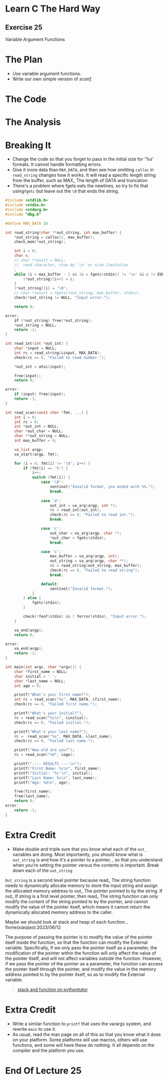 Learn C The Hard Way
=======

Exercise 25
----

Variable Argument Functions



The Plan
====

* Use variable argument functions.
* Write our own simple version of *scanf*.



The Code
====



The Analysis
====



Breaking It
====

* Change the code so that you forget to pass in the initial size for '%s' formats.
It cannot handle formatting errors.
* Give it more data than ``MAX_DATA``, and then see how omitting ``calloc`` in ``read_string`` changes how it works.
It will read a specific length string from the buffer, such as MAX_ The length of DATA and truncation
* There's a problem where fgets eats the newlines, so try to fix that using``fgetc`` but leave out the ``\0`` that ends the string.
```C
#include <stdlib.h>
#include <stdio.h>
#include <stdarg.h>
#include "dbg.h"

#define MAX_DATA 10

int read_string(char **out_string, int max_buffer) {
    *out_string = calloc(1, max_buffer);
    check_mem(*out_string);

    int i = 0;
    char c;
    // char *result = NULL;
    //  read character, stop by '\n' or size limitation
    ;
    while (i < max_buffer - 1 && (c = fgetc(stdin)) != '\n' && c != EOF) {
        (*out_string)[i++] = c;
    }
    (*out_string)[i] = '\0';
    // char *result = fgets(*out_string, max_buffer, stdin);
    check(*out_string != NULL, "Input error.");

    return 0;

error:
    if (*out_string) free(*out_string);
    *out_string = NULL;
    return -1;
}

int read_int(int *out_int) {
    char *input = NULL;
    int rc = read_string(&input, MAX_DATA);
    check(rc == 0, "Failed to read number.");

    *out_int = atoi(input);

    free(input);
    return 0;

error:
    if (input) free(input);
    return -1;
}

int read_scan(const char *fmt, ...) {
    int i = 0;
    int rc = 0;
    int *out_int = NULL;
    char *out_char = NULL;
    char **out_string = NULL;
    int max_buffer = 0;

    va_list argp;
    va_start(argp, fmt);

    for (i = 0; fmt[i] != '\0'; i++) {
        if (fmt[i] == '%') {
            i++;
            switch (fmt[i]) {
                case '\0':
                    sentinel("Invalid format, you ended with %%.");
                    break;
                
                case 'd':
                    out_int = va_arg(argp, int *);
                    rc = read_int(out_int);
                    check(rc == 0, "Failed to read int.");
                    break;

                case 'c':
                    out_char = va_arg(argp, char *);
                    *out_char = fgetc(stdin);
                    break;

                case 's':
                    max_buffer = va_arg(argp, int);
                    out_string = va_arg(argp, char **);
                    rc = read_string(out_string, max_buffer);
                    check(rc == 0, "Failed to read string");
                    break;

                default:
                    sentinel("Invalid format.");
            }
        } else {
            fgetc(stdin);
        }

        check(!feof(stdin) && ! ferror(stdin), "Input error.");
    }

    va_end(argp);
    return 0;

error:
    va_end(argp);
    return -1;
}

int main(int argc, char *argv[]) {
    char *first_name = NULL;
    char initial = ' ';
    char *last_name = NULL;
    int age = 0;

    printf("What's your first name?");
    int rc = read_scan("%s", MAX_DATA, &first_name);
    check(rc == 0, "Failed first name.");

    printf("What's your initial?");
    rc = read_scan("%c\n", &initial);
    check(rc == 0, "Failed initial.");

    printf("What's your last name?");
    rc =  read_scan("%s", MAX_DATA, &last_name);
    check(rc == 0, "Failed last name.");

    printf("How old are you?");
    rc = read_scan("%d", &age);

    printf("---- RESULTS ----\n");
    printf("First Name: %s\n", first_name);
    printf("Initial: '%c'\n", initial);
    printf("Last Name: %s\n", last_name);
    printf("Age: %d\n", age);

    free(first_name);
    free(last_name);
    return 0;
error:
    return -1;
}

```


Extra Credit
====

* Make double and triple sure that you know what each of the ``out_``  variables are doing.  Most importantly, you should know what is ``out_string`` is and how it's a pointer to a pointer, , so that you understand when you're setting the pointer versus the contents is important.  Break down each of the  ``out_string``


``Out_string`` is a second level pointer because read_ The string function needs to dynamically allocate memory to store the input string and assign the allocated memory address to out_ The pointer pointed to by the string. If out_ If string is a first level pointer, then read_ The string function can only modify the content of the string pointed to by the pointer, and cannot modify the value of the pointer itself, which means it cannot return the dynamically allocated memory address to the caller.

Maybe we should look at stack and heap of each function... 
fixme(xiaojiao):2023/06/12


The purpose of passing the pointer is to modify the value of the pointer itself inside the function, so that the function can modify the External variable. Specifically, if we only pass the pointer itself as a parameter, the modification of the pointer within the function will only affect the value of the pointer itself, and will not affect variables outside the function. However, if we pass the pointer of the pointer as a parameter, the function can access the pointer itself through the pointer, and modify the value in the memory address pointed to by the pointer itself, so as to modify the External variable.

>[stack and function on pythontutor](https://pythontutor.com/visualize.html#code=%23include%20%3Cstdlib.h%3E%0A%23include%20%3Cstdio.h%3E%0A%23include%20%3Cstdarg.h%3E%0A%0A%23define%20MAX_DATA%2010%0A%0Aint%20read_string%28char%20**out_string,%20int%20max_buffer%29%20%7B%0A%20%20%20%20*out_string%20%3D%20calloc%281,%20max_buffer%29%3B%0A%20%20%20%20int%20i%20%3D%200%3B%0A%20%20%20%20char%20c%3B%0A%20%20%20%20while%20%28i%20%3C%20max_buffer%20-%201%20%26%26%20%28c%20%3D%20fgetc%28stdin%29%29%20!%3D%20'%5Cn'%20%26%26%20c%20!%3D%20EOF%29%20%7B%0A%20%20%20%20%20%20%20%20%28*out_string%29%5Bi%2B%2B%5D%20%3D%20c%3B%0A%20%20%20%20%7D%0A%20%20%20%20%28*out_string%29%5Bi%5D%20%3D%20'%5C0'%3B%0A%20%20%20%20return%200%3B%0A%7D%0A%0Aint%20read_int%28int%20*out_int%29%20%7B%0A%20%20%20%20char%20*input%20%3D%20NULL%3B%0A%20%20%20%20int%20rc%20%3D%20read_string%28%26input,%20MAX_DATA%29%3B%0A%0A%20%20%20%20*out_int%20%3D%20atoi%28input%29%3B%0A%0A%20%20%20%20free%28input%29%3B%0A%20%20%20%20return%200%3B%0A%7D%0A%0Aint%20read_scan%28const%20char%20*fmt,%20...%29%20%7B%0A%20%20%20%20int%20i%20%3D%200%3B%0A%20%20%20%20int%20rc%20%3D%200%3B%0A%20%20%20%20int%20*out_int%20%3D%20NULL%3B%0A%20%20%20%20char%20*out_char%20%3D%20NULL%3B%0A%20%20%20%20char%20**out_string%20%3D%20NULL%3B%0A%20%20%20%20int%20max_buffer%20%3D%200%3B%0A%0A%20%20%20%20va_list%20argp%3B%0A%20%20%20%20va_start%28argp,%20fmt%29%3B%0A%0A%20%20%20%20for%20%28i%20%3D%200%3B%20fmt%5Bi%5D%20!%3D%20'%5C0'%3B%20i%2B%2B%29%20%7B%0A%20%20%20%20%20%20%20%20if%20%28fmt%5Bi%5D%20%3D%3D%20'%25'%29%20%7B%0A%20%20%20%20%20%20%20%20%20%20%20%20i%2B%2B%3B%0A%20%20%20%20%20%20%20%20%20%20%20%20switch%20%28fmt%5Bi%5D%29%20%7B%0A%20%20%20%20%20%20%20%20%20%20%20%20%20%20%20%20case%20'%5C0'%3A%0A%20%20%20%20%20%20%20%20%20%20%20%20%20%20%20%20%20%20%20%20break%3B%0A%20%20%20%20%20%20%20%20%20%20%20%20%20%20%20%20%0A%20%20%20%20%20%20%20%20%20%20%20%20%20%20%20%20case%20'd'%3A%0A%20%20%20%20%20%20%20%20%20%20%20%20%20%20%20%20%20%20%20%20out_int%20%3D%20va_arg%28argp,%20int%20*%29%3B%0A%20%20%20%20%20%20%20%20%20%20%20%20%20%20%20%20%20%20%20%20rc%20%3D%20read_int%28out_int%29%3B%0A%20%20%20%20%20%20%20%20%20%20%20%20%20%20%20%20%20%20%20%20break%3B%0A%0A%20%20%20%20%20%20%20%20%20%20%20%20%20%20%20%20case%20'c'%3A%0A%20%20%20%20%20%20%20%20%20%20%20%20%20%20%20%20%20%20%20%20out_char%20%3D%20va_arg%28argp,%20char%20*%29%3B%0A%20%20%20%20%20%20%20%20%20%20%20%20%20%20%20%20%20%20%20%20*out_char%20%3D%20fgetc%28stdin%29%3B%0A%20%20%20%20%20%20%20%20%20%20%20%20%20%20%20%20%20%20%20%20break%3B%0A%0A%20%20%20%20%20%20%20%20%20%20%20%20%20%20%20%20case%20's'%3A%0A%20%20%20%20%20%20%20%20%20%20%20%20%20%20%20%20%20%20%20%20max_buffer%20%3D%20va_arg%28argp,%20int%29%3B%0A%20%20%20%20%20%20%20%20%20%20%20%20%20%20%20%20%20%20%20%20out_string%20%3D%20va_arg%28argp,%20char%20**%29%3B%0A%20%20%20%20%20%20%20%20%20%20%20%20%20%20%20%20%20%20%20%20rc%20%3D%20read_string%28out_string,%20max_buffer%29%3B%0A%20%20%20%20%20%20%20%20%20%20%20%20%20%20%20%20%20%20%20%20break%3B%0A%0A%20%20%20%20%20%20%20%20%20%20%20%20%20%20%20%20default%3A%0A%20%20%20%20%20%20%20%20%20%20%20%20%20%20%20%20%20%20%20%20printf%28%22Invalid%20format.%22%29%3B%0A%20%20%20%20%20%20%20%20%20%20%20%20%7D%0A%20%20%20%20%20%20%20%20%7D%20else%20%7B%0A%20%20%20%20%20%20%20%20%20%20%20%20fgetc%28stdin%29%3B%0A%20%20%20%20%20%20%20%20%7D%0A%0A%20%20%20%20%7D%0A%20%20%20%20va_end%28argp%29%3B%0A%20%20%20%20return%200%3B%0A%7D%0A%0Aint%20main%28int%20argc,%20char%20*argv%5B%5D%29%20%7B%0A%20%20%20%20char%20*first_name%20%3D%20NULL%3B%0A%20%20%20%20char%20initial%20%3D%20'%20'%3B%0A%20%20%20%20char%20*last_name%20%3D%20NULL%3B%0A%20%20%20%20int%20age%20%3D%200%3B%0A%0A%20%20%20%20printf%28%22What's%20your%20first%20name%3F%22%29%3B%0A%20%20%20%20int%20rc%20%3D%20read_scan%28%22%25s%22,%20MAX_DATA,%20%26first_name%29%3B%0A%0A%0A%20%20%20%20printf%28%22What's%20your%20initial%3F%22%29%3B%0A%20%20%20%20rc%20%3D%20read_scan%28%22%25c%5Cn%22,%20%26initial%29%3B%0A%0A%0A%20%20%20%20printf%28%22What's%20your%20last%20name%3F%22%29%3B%0A%20%20%20%20rc%20%3D%20%20read_scan%28%22%25s%22,%20MAX_DATA,%20%26last_name%29%3B%0A%20%20%20%20printf%28%22How%20old%20are%20you%3F%22%29%3B%0A%20%20%20%20rc%20%3D%20read_scan%28%22%25d%22,%20%26age%29%3B%0A%0A%20%20%20%20printf%28%22----%20RESULTS%20----%5Cn%22%29%3B%0A%20%20%20%20printf%28%22First%20Name%3A%20%25s%5Cn%22,%20first_name%29%3B%0A%20%20%20%20printf%28%22Initial%3A%20'%25c'%5Cn%22,%20initial%29%3B%0A%20%20%20%20printf%28%22Last%20Name%3A%20%25s%5Cn%22,%20last_name%29%3B%0A%20%20%20%20printf%28%22Age%3A%20%25d%5Cn%22,%20age%29%3B%0A%20%20%20%20%0A%20%20%20%20free%28first_name%29%3B%0A%20%20%20%20free%28last_name%29%3B%0A%20%20%20%20return%200%3B%0A%7D&cumulative=false&curInstr=110&heapPrimitives=false&mode=display&origin=opt-frontend.js&py=c_gcc9.3.0&rawInputLstJSON=%5B%5D&textReferences=true)

Extra Credit
====

* Write a similar function to ``printf`` that uses the varargs system, and rewrite ``main`` to use it.
* As usual, read the man page on all of this so that you know what it does on your platform.  Some platforms will use macros, others will use functions, and some will have these do nothing.  It all depends on the compiler and the platform you use.



End Of Lecture 25
=====
